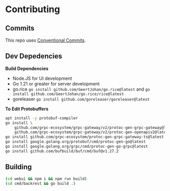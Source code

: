 # Contributing

## Commits

This repo uses [Conventional Commits](https://www.conventionalcommits.org/en/v1.0.0/).

## Dev Depedencies

**Build Dependencies**

 * Node.JS for UI development
 * Go 1.21 or greater for server development
 * go.rice `go install github.com/GeertJohan/go.rice@latest` and `go install github.com/GeertJohan/go.rice/rice@latest`
 * goreleaser `go install github.com/goreleaser/goreleaser@latest`

**To Edit Protobuffers**
```sh
apt install -y protobuf-compiler
go install \
    github.com/grpc-ecosystem/grpc-gateway/v2/protoc-gen-grpc-gateway@latest \
    github.com/grpc-ecosystem/grpc-gateway/v2/protoc-gen-openapiv2@latest
go install github.com/grpc-ecosystem/protoc-gen-grpc-gateway-ts@latest
go install google.golang.org/protobuf/cmd/protoc-gen-go@latest
go install google.golang.org/grpc/cmd/protoc-gen-go-grpc@latest
go install github.com/bufbuild/buf/cmd/buf@v1.27.2
```
## Building

```sh
(cd webui && npm i && npm run build)
(cd cmd/backrest && go build .)
```
